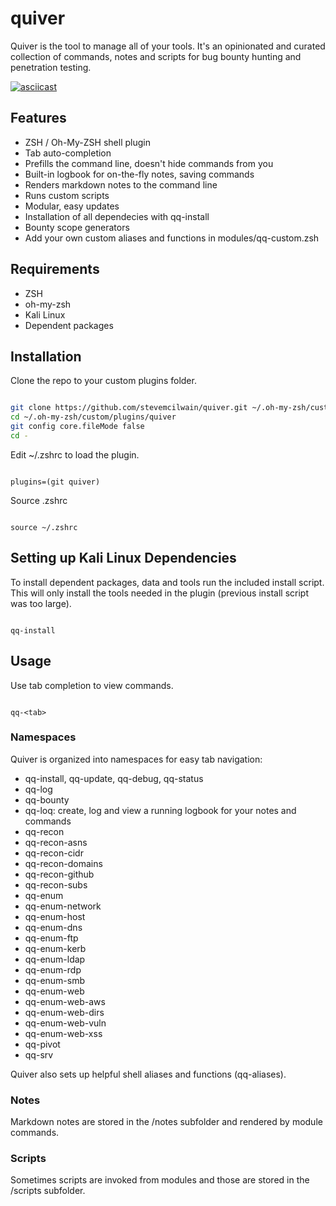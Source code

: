 # quiver

Quiver is the tool to manage all of your tools. It's an opinionated and curated collection of commands, notes and scripts for bug bounty hunting and penetration testing.

[![asciicast](https://asciinema.org/a/gF1kRCOTtQGO4c7O4vhPv2fcD/?t=1&speed=4&loop=1)](https://asciinema.org/a/gF1kRCOTtQGO4c7O4vhPv2fcD/?t=1&speed=4&loop=1)

## Features

* ZSH / Oh-My-ZSH shell plugin
* Tab auto-completion
* Prefills the command line, doesn't hide commands from you
* Built-in logbook for on-the-fly notes, saving commands
* Renders markdown notes to the command line
* Runs custom scripts
* Modular, easy updates
* Installation of all dependecies with qq-install
* Bounty scope generators
* Add your own custom aliases and functions in modules/qq-custom.zsh

## Requirements

* ZSH
* oh-my-zsh
* Kali Linux
* Dependent packages

## Installation

Clone the repo to your custom plugins folder.

```bash

git clone https://github.com/stevemcilwain/quiver.git ~/.oh-my-zsh/custom/plugins/quiver
cd ~/.oh-my-zsh/custom/plugins/quiver
git config core.fileMode false
cd -

```
Edit ~/.zshrc to load the plugin.

```

plugins=(git quiver)

```

Source .zshrc

```

source ~/.zshrc

```

## Setting up Kali Linux Dependencies

To install dependent packages, data and tools run the included install script.  This will only install the tools needed in the plugin (previous install script was too large).

```

qq-install

```

## Usage

Use tab completion to view commands.

```

qq-<tab>

```

### Namespaces

Quiver is organized into namespaces for easy tab navigation:

* qq-install, qq-update, qq-debug, qq-status
* qq-log
* qq-bounty
* qq-loq: create, log and view a running logbook for your notes and commands
* qq-recon
* qq-recon-asns
* qq-recon-cidr
* qq-recon-domains
* qq-recon-github
* qq-recon-subs
* qq-enum
* qq-enum-network
* qq-enum-host
* qq-enum-dns 
* qq-enum-ftp
* qq-enum-kerb
* qq-enum-ldap
* qq-enum-rdp
* qq-enum-smb
* qq-enum-web
* qq-enum-web-aws
* qq-enum-web-dirs
* qq-enum-web-vuln
* qq-enum-web-xss
* qq-pivot
* qq-srv

Quiver also sets up helpful shell aliases and functions (qq-aliases).

### Notes

Markdown notes are stored in the /notes subfolder and rendered by module commands.

### Scripts

Sometimes scripts are invoked from modules and those are stored in the /scripts subfolder.

